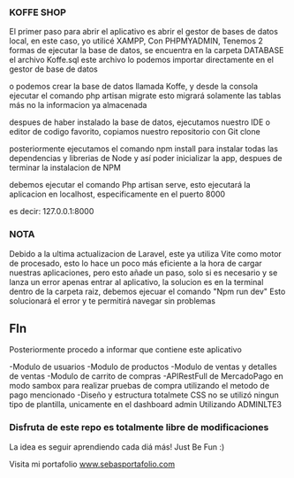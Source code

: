 ### KOFFE SHOP ###

El primer paso para abrir el aplicativo es abrir el gestor de bases de datos local, en este caso, yo utilicé XAMPP, Con PHPMYADMIN, Tenemos 2 formas de ejecutar la base de datos, se encuentra en la carpeta DATABASE el archivo Koffe.sql este archivo lo podemos importar directamente en el gestor de base de datos

o podemos crear la base de datos llamada Koffe, y desde la consola ejecutar el comando php artisan migrate esto migrará solamente las tablas más no la informacion ya almacenada

despues de haber instalado la base de datos, ejecutamos nuestro IDE o editor de codigo favorito, copiamos nuestro repositorio con Git clone

posteriormente ejecutamos el comando npm install para instalar todas las dependencias y librerias de Node y así poder inicializar la app, despues de terminar la instalacion de NPM

debemos ejecutar el comando Php artisan serve, esto ejecutará la aplicacion en localhost, especificamente en el puerto 8000

es decir: 127.0.0.1:8000

### NOTA ###

Debido a la ultima actualizacion de Laravel, este ya utiliza Vite como motor de procesado, esto lo hace un poco más eficiente a la hora de cargar nuestras aplicaciones, pero esto añade un paso, solo si es necesario y se lanza un error apenas entrar al aplicativo, la solucion es en la terminal dentro de la carpeta raiz, debemos ejecuar el comando "Npm run dev" Esto solucionará el error y te permitirá navegar sin problemas


## FIn ###

Posteriormente procedo a informar que contiene este aplicativo

-Modulo de usuarios
-Modulo de productos
-Modulo de ventas y detalles de ventas
-Modulo de carrito de compras
-APIRestFull de MercadoPago en modo sambox para realizar pruebas de compra utilizando el metodo de pago mencionado
-Diseño y estructura totalmete CSS no se utilizó ningun tipo de plantilla, unicamente en el dashboard admin Utilizando ADMINLTE3


### Disfruta de este repo es totalmente libre de modificaciones ### 

La idea es seguir aprendiendo cada diá más! Just Be Fun :)

Visita mi portafolio www.sebasportafolio.com